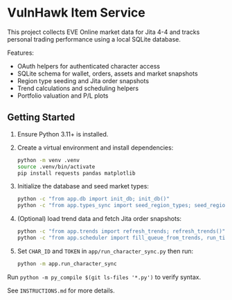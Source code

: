 # VulnHawk Item Service

This project collects EVE Online market data for Jita 4-4 and tracks
personal trading performance using a local SQLite database.

Features:
- OAuth helpers for authenticated character access
- SQLite schema for wallet, orders, assets and market snapshots
- Region type seeding and Jita order snapshots
- Trend calculations and scheduling helpers
- Portfolio valuation and P/L plots

## Getting Started

1. Ensure Python 3.11+ is installed.
2. Create a virtual environment and install dependencies:

   ```bash
   python -m venv .venv
   source .venv/bin/activate
   pip install requests pandas matplotlib
   ```
3. Initialize the database and seed market types:

   ```bash
   python -c "from app.db import init_db; init_db()"
   python -c "from app.types_sync import seed_region_types; seed_region_types()"
   ```
4. (Optional) load trend data and fetch Jita order snapshots:

   ```bash
   python -c "from app.trends import refresh_trends; refresh_trends()"
   python -c "from app.scheduler import fill_queue_from_trends, run_tick; fill_queue_from_trends(); run_tick()"
   ```
5. Set `CHAR_ID` and `TOKEN` in `app/run_character_sync.py` then run:

   ```bash
   python -m app.run_character_sync
   ```

Run `python -m py_compile $(git ls-files '*.py')` to verify syntax.

See `INSTRUCTIONS.md` for more details.
